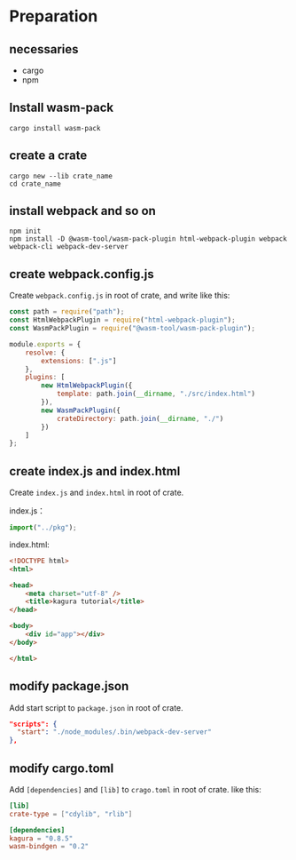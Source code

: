 # Preparation

## necessaries

- cargo
- npm

## Install wasm-pack

```shell
cargo install wasm-pack
```

## create a crate

```shell
cargo new --lib crate_name
cd crate_name
```

## install webpack and so on

```shell
npm init
npm install -D @wasm-tool/wasm-pack-plugin html-webpack-plugin webpack webpack-cli webpack-dev-server
```

## create webpack.config.js

Create `webpack.config.js` in root of crate, and write like this:

```javascript
const path = require("path");
const HtmlWebpackPlugin = require("html-webpack-plugin");
const WasmPackPlugin = require("@wasm-tool/wasm-pack-plugin");

module.exports = {
    resolve: {
        extensions: [".js"]
    },
    plugins: [
        new HtmlWebpackPlugin({
            template: path.join(__dirname, "./src/index.html")
        }),
        new WasmPackPlugin({
            crateDirectory: path.join(__dirname, "./")
        })
    ]
};
```

## create index.js and index.html

Create `index.js` and `index.html` in root of crate.

index.js：

```javascript
import("../pkg");
```

index.html:

```html
<!DOCTYPE html>
<html>

<head>
    <meta charset="utf-8" />
    <title>kagura tutorial</title>
</head>

<body>
    <div id="app"></div>
</body>

</html>
```

## modify package.json

Add start script to `package.json` in root of crate.

```json
"scripts": {
  "start": "./node_modules/.bin/webpack-dev-server"
},
```

## modify cargo.toml

Add `[dependencies]` and `[lib]` to `crago.toml` in root of crate. like this:

```toml
[lib]
crate-type = ["cdylib", "rlib"]

[dependencies]
kagura = "0.8.5"
wasm-bindgen = "0.2"
```
